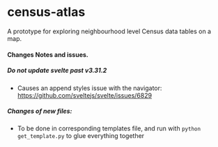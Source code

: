 # census-atlas
A prototype for exploring neighbourhood level Census data tables on a map.




#### Changes Notes and issues.
##### Do not update svelte past v3.31.2  
 - Causes an append styles issue with the navigator:
https://github.com/sveltejs/svelte/issues/6829

##### Changes of new files:
 - To be done in corresponding templates file, and run with `python get_template.py`  to glue everything together